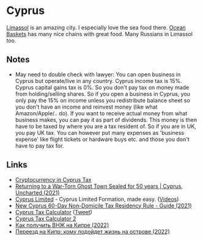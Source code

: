 # Cyprus

[Limassol](https://en.wikipedia.org/wiki/Limassol) is an amazing city. I especially love the sea food there. [Ocean Baskets](https://cyprus.oceanbasket.com/) has many nice chains with great food. Many Russians in Limassol too.

## Notes

- May need to double check with lawyer: You can open business in Cyprus but operate/live in any country. Cyprus income tax is 15%. Cyprus capital gains tax is 0%. So you don't pay tax on money made from holding/selling shares. So if you open a business in Cyprus, you only pay the 15% on income unless you redistribute balance sheet so you don't have an income and reinvest money (like what Amazon/Apple/.. do). If you want to receive actual money from what business makes, you can pay it as part of dividends. This money is then have to be taxed by where you are a tax resident of. So if you are in UK, you pay UK tax. You can however put many expenses as 'business expense' like flight tickets or hardware buys etc. and those you don't have to pay tax for.

## Links

- [Cryptocurrency in Cyprus Tax](https://www.tax-residence.com/cryptocurrency-cyprus/)
- [Returning to a War-Torn Ghost Town Sealed for 50 years | Cyprus, Uncharted (2021)](https://www.youtube.com/watch?v=p7_TZagxjyk)
- [Cyprus Limited](https://www.cypruslimited.com/) - Cyprus Limited Formation, made easy. ([Videos](https://www.youtube.com/channel/UC0x2a-cTEPbUWzj4PH5V3KA/videos))
- [New Cyprus 60-Day Non-Domicile Tax Residency Rule - Guide (2021)](https://www.reddit.com/r/eupersonalfinance/comments/qwndj4/new_cyprus_60day_nondomicile_tax_residency_rule/)
- [Cyprus Tax Calculator](https://www.cyprustaxcalculator.com/) ([Tweet](https://twitter.com/AlexSukhorukov_/status/1464255193663561728))
- [Cyprus Tax Calculator 2](https://www.qnta.biz/resources/cyprus-tax/tax-calculators/gross-to-net-salary)
- [Как получить ВНЖ на Кипре (2022)](https://twitter.com/AlexSukhorukov_/status/1496499407302406162)
- [Переезд на Кипр: кому подойдет жизнь на острове (2022)](https://www.youtube.com/watch?v=BRgvbKOnocI)
